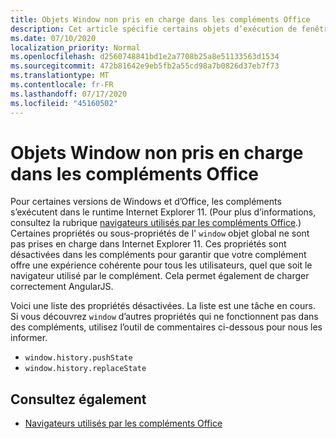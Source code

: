 ```yaml
---
title: Objets Window non pris en charge dans les compléments Office
description: Cet article spécifie certains objets d’exécution de fenêtre qui ne fonctionnent pas dans les compléments Office.
ms.date: 07/10/2020
localization_priority: Normal
ms.openlocfilehash: d2560748841bd1e2a7708b25a8e51133563d1534
ms.sourcegitcommit: 472b81642e9eb5fb2a55cd98a7b0826d37eb7f73
ms.translationtype: MT
ms.contentlocale: fr-FR
ms.lasthandoff: 07/17/2020
ms.locfileid: "45160502"
---
```

# <a name="window-objects-that-are-unsupported-in-office-add-ins"></a>Objets Window non pris en charge dans les compléments Office

Pour certaines versions de Windows et d’Office, les compléments s’exécutent dans le runtime Internet Explorer 11. (Pour plus d’informations, consultez la rubrique [navigateurs utilisés par les compléments Office](../concepts/browsers-used-by-office-web-add-ins.md).) Certaines propriétés ou sous-propriétés de l' `window` objet global ne sont pas prises en charge dans Internet Explorer 11. Ces propriétés sont désactivées dans les compléments pour garantir que votre complément offre une expérience cohérente pour tous les utilisateurs, quel que soit le navigateur utilisé par le complément. Cela permet également de charger correctement AngularJS.

Voici une liste des propriétés désactivées. La liste est une tâche en cours. Si vous découvrez `window` d’autres propriétés qui ne fonctionnent pas dans des compléments, utilisez l’outil de commentaires ci-dessous pour nous les informer.

- `window.history.pushState`
- `window.history.replaceState`

## <a name="see-also"></a>Consultez également

- [Navigateurs utilisés par les compléments Office](../concepts/browsers-used-by-office-web-add-ins.md)